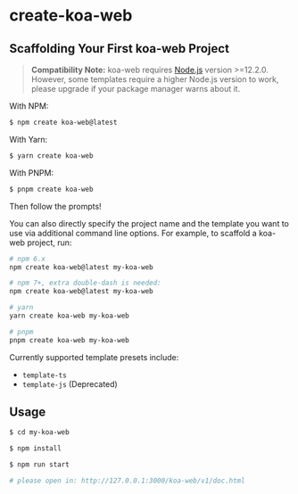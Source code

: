 # create-koa-web

## Scaffolding Your First koa-web Project

> **Compatibility Note:**
> koa-web requires [Node.js](https://nodejs.org/en/) version >=12.2.0. However, some templates require a higher Node.js version to work, please upgrade if your package manager warns about it.

With NPM:

```bash
$ npm create koa-web@latest
```

With Yarn:

```bash
$ yarn create koa-web
```

With PNPM:

```bash
$ pnpm create koa-web
```

Then follow the prompts!

You can also directly specify the project name and the template you want to use via additional command line options. For example, to scaffold a koa-web project, run:

```bash
# npm 6.x
npm create koa-web@latest my-koa-web

# npm 7+, extra double-dash is needed:
npm create koa-web@latest my-koa-web

# yarn
yarn create koa-web my-koa-web

# pnpm
pnpm create koa-web my-koa-web
```

Currently supported template presets include:

- `template-ts`
- `template-js` (Deprecated)

## Usage

```bash
$ cd my-koa-web

$ npm install

$ npm run start

# please open in: http://127.0.0.1:3000/koa-web/v1/doc.html
```
